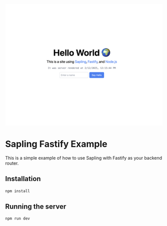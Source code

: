 ![Sapling Fastify Example](https://github.com/withsapling/examples/blob/main/node/hello-fastify/.github/image.png?raw=true)

# Sapling Fastify Example

This is a simple example of how to use Sapling with Fastify as your backend
router.

## Installation

```bash
npm install
```

## Running the server

```bash
npm run dev
```
